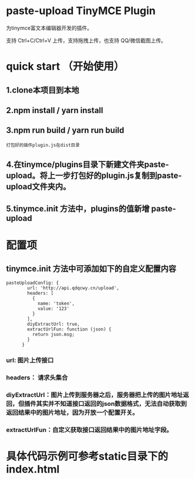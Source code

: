 # paste-upload TinyMCE Plugin

为tinymce富文本编辑器开发的插件。

支持 Ctrl+C/Ctrl+V 上传，支持拖拽上传，也支持 QQ/微信截图上传。

# quick start （开始使用）

## 1.clone本项目到本地
## 2.npm install / yarn install
## 3.npm run build / yarn run build
    打包好的插件plugin.js在dist目录
## 4.在tinymce/plugins目录下新建文件夹paste-upload。将上一步打包好的plugin.js复制到paste-upload文件夹内。
## 5.tinymce.init 方法中，plugins的值新增 paste-upload

# 配置项

## tinymce.init 方法中可添加如下的自定义配置内容
    pasteUploadConfig: {
            url: 'http://api.qdqcwy.cn/upload',
            headers: [
              {
                name: 'token',
                value: '123'
              }
            ],
            diyExtractUrl: true,
            extractUrlFun: function (json) {
              return json.msg;
            }
          }

### url: 图片上传接口
### headers： 请求头集合
### diyExtractUrl：图片上传到服务器之后，服务器把上传的图片地址返回，但插件其实并不知道接口返回的json数据格式，无法自动获取到返回结果中的图片地址，因为开放一个配置开关。
### extractUrlFun：自定义获取接口返回结果中的图片地址字段。

# 具体代码示例可参考static目录下的index.html
